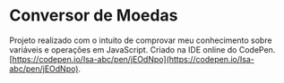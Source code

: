# Conversor de Moedas

Projeto realizado com o intuito de comprovar meu conhecimento sobre variáveis e operações em JavaScript. 
Criado na IDE online do CodePen.
[https://codepen.io/Isa-abc/pen/jEOdNpo](https://codepen.io/Isa-abc/pen/jEOdNpo).

